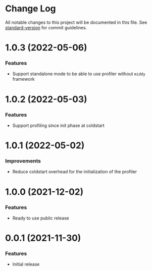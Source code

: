# Change Log

All notable changes to this project will be documented in this file. 
See [standard-version](https://github.com/conventional-changelog/standard-version) for commit guidelines.

<a name="1.0.3"></a>
# 1.0.3 (2022-05-06)

### Features

* Support standalone mode to be able to use profiler without `middy` framework

<a name="1.0.2"></a>
# 1.0.2 (2022-05-03)

### Features

* Support profiling since init phase at coldstart

<a name="1.0.1"></a>
# 1.0.1 (2022-05-02)

### Improvements

* Reduce coldstart overhead for the initialization of the profiler

<a name="1.0.0"></a>
# 1.0.0 (2021-12-02)

### Features

* Ready to use public release 

<a name="0.0.1"></a>
# 0.0.1 (2021-11-30)

### Features

* Initial release
